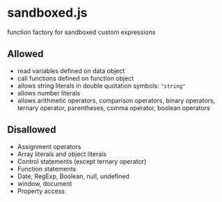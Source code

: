 # sandboxed.js
function factory for sandboxed custom expressions

## Allowed

* read variables defined on data object
* call functions defined on function object
* allows string literals in double quotation symbols: `"string"`
* allows number literals
* allows arithmetic operators, comparison operators, binary operators, ternary operator, parentheses, comma operator, boolean operators

## Disallowed

* Assignment operators
* Array literals and object literals
* Control statements (except ternary operator)
* Function statements
* Date, RegExp, Boolean, null, undefined
* window, document
* Property access
